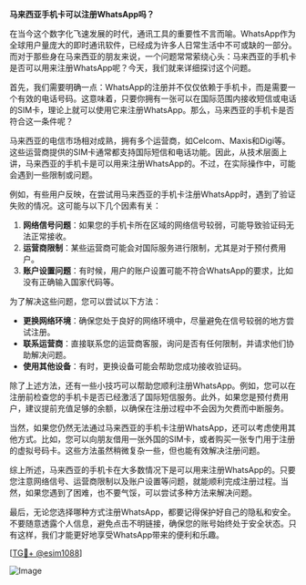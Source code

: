 **马来西亚手机卡可以注册WhatsApp吗？**

在当今这个数字化飞速发展的时代，通讯工具的重要性不言而喻。WhatsApp作为全球用户量庞大的即时通讯软件，已经成为许多人日常生活中不可或缺的一部分。而对于那些身在马来西亚的朋友来说，一个问题常常萦绕心头：马来西亚的手机卡是否可以用来注册WhatsApp呢？今天，我们就来详细探讨这个问题。

首先，我们需要明确一点：WhatsApp的注册并不仅仅依赖于手机卡，而是需要一个有效的电话号码。这意味着，只要你拥有一张可以在国际范围内接收短信或电话的SIM卡，理论上就可以使用它来注册WhatsApp。那么，马来西亚的手机卡是否符合这一条件呢？

马来西亚的电信市场相对成熟，拥有多个运营商，如Celcom、Maxis和Digi等。这些运营商提供的SIM卡通常都支持国际短信和电话功能。因此，从技术层面上讲，马来西亚的手机卡是可以用来注册WhatsApp的。不过，在实际操作中，可能会遇到一些限制或问题。

例如，有些用户反映，在尝试用马来西亚的手机卡注册WhatsApp时，遇到了验证失败的情况。这可能与以下几个因素有关：

1. **网络信号问题**：如果您的手机卡所在区域的网络信号较弱，可能导致验证码无法正常接收。
2. **运营商限制**：某些运营商可能会对国际服务进行限制，尤其是对于预付费用户。
3. **账户设置问题**：有时候，用户的账户设置可能不符合WhatsApp的要求，比如没有正确输入国家代码等。

为了解决这些问题，您可以尝试以下方法：

- **更换网络环境**：确保您处于良好的网络环境中，尽量避免在信号较弱的地方尝试注册。
- **联系运营商**：直接联系您的运营商客服，询问是否有任何限制，并请求他们协助解决问题。
- **使用其他设备**：有时，更换设备可能会帮助您成功接收验证码。

除了上述方法，还有一些小技巧可以帮助您顺利注册WhatsApp。例如，您可以在注册前检查您的手机卡是否已经激活了国际短信服务。此外，如果您是预付费用户，建议提前充值足够的余额，以确保在注册过程中不会因为欠费而中断服务。

当然，如果您仍然无法通过马来西亚的手机卡注册WhatsApp，还可以考虑使用其他方式。比如，您可以向朋友借用一张外国的SIM卡，或者购买一张专门用于注册的虚拟号码卡。这些方法虽然稍微复杂一些，但也能有效解决注册问题。

综上所述，马来西亚的手机卡在大多数情况下是可以用来注册WhatsApp的。只要您注意网络信号、运营商限制以及账户设置等问题，就能顺利完成注册过程。当然，如果您遇到了困难，也不要气馁，可以尝试多种方法来解决问题。

最后，无论您选择哪种方式注册WhatsApp，都要记得保护好自己的隐私和安全。不要随意透露个人信息，避免点击不明链接，确保您的账号始终处于安全状态。只有这样，我们才能更好地享受WhatsApp带来的便利和乐趣。

[[TG💪+ @esim1088](https://t.me/s/esim1088)]

![Image](https://i.postimg.cc/4NQfJmqS/Snipaste-2025-05-13-00-14-12.png)